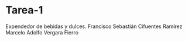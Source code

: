 # Tarea-1
Expendedor de bebidas y dulces.
Francisco Sebastián Cifuentes Ramírez
Marcelo Adolfo Vergara Fierro
